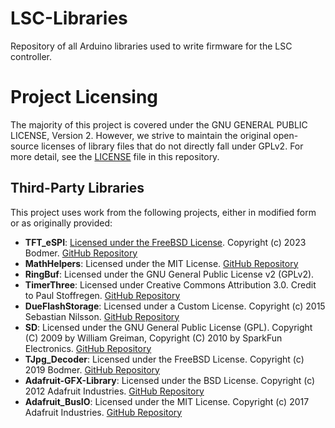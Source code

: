 # LSC-Libraries
Repository of all Arduino libraries used to write firmware for the LSC controller.

# Project Licensing

The majority of this project is covered under the GNU GENERAL PUBLIC LICENSE, Version 2. However, we strive to maintain the original open-source licenses of library files that do not directly fall under GPLv2. For more detail, see the [LICENSE](./LICENSE) file in this repository.

## Third-Party Libraries

This project uses work from the following projects, either in modified form or as originally provided:

- **TFT_eSPI**: [Licensed under the FreeBSD License](./TFT_eSPI/license.txt). Copyright (c) 2023 Bodmer. [GitHub Repository](https://github.com/Bodmer/TFT_eSPI)
- **MathHelpers**: Licensed under the MIT License. [GitHub Repository](https://github.com/RobTillaart/Arduino)
- **RingBuf**: Licensed under the GNU General Public License v2 (GPLv2).
- **TimerThree**: Licensed under Creative Commons Attribution 3.0. Credit to Paul Stoffregen. [GitHub Repository](https://github.com/PaulStoffregen/TimerThree)
- **DueFlashStorage**: Licensed under a Custom License. Copyright (c) 2015 Sebastian Nilsson. [GitHub Repository](https://github.com/sebnil/DueFlashStorage)
- **SD**: Licensed under the GNU General Public License (GPL). Copyright (C) 2009 by William Greiman, Copyright (C) 2010 by SparkFun Electronics. [GitHub Repository](https://github.com/arduino-libraries/SD)
- **TJpg_Decoder**: Licensed under the FreeBSD License. Copyright (c) 2019 Bodmer. [GitHub Repository](https://github.com/Bodmer/TJpg_Decoder)
- **Adafruit-GFX-Library**: Licensed under the BSD License. Copyright (c) 2012 Adafruit Industries. [GitHub Repository](https://github.com/adafruit/Adafruit-GFX-Library)
- **Adafruit_BusIO**: Licensed under the MIT License. Copyright (c) 2017 Adafruit Industries. [GitHub Repository](https://github.com/adafruit/Adafruit_BusIO)



